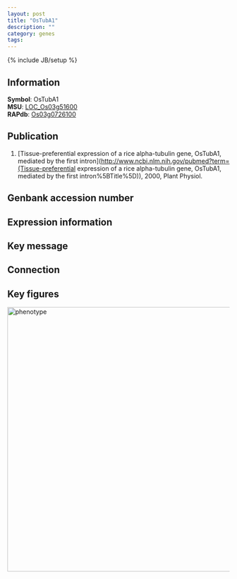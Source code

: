 ```yaml
---
layout: post
title: "OsTubA1"
description: ""
category: genes
tags: 
---
```

{% include JB/setup %}

## Information
__Symbol__: OsTubA1  
__MSU__: [LOC_Os03g51600](http://rice.plantbiology.msu.edu/cgi-bin/ORF_infopage.cgi?orf=LOC_Os03g51600)  
__RAPdb__: [Os03g0726100](http://rapdb.dna.affrc.go.jp/viewer/gbrowse_details/irgsp1?name=Os03g0726100)  

## Publication
1. [Tissue-preferential expression of a rice alpha-tubulin gene, OsTubA1, mediated by the first intron](http://www.ncbi.nlm.nih.gov/pubmed?term=(Tissue-preferential expression of a rice alpha-tubulin gene, OsTubA1, mediated by the first intron%5BTitle%5D)), 2000, Plant Physiol.

## Genbank accession number

## Expression information

## Key message

## Connection

## Key figures
<img src="http://ricencode.github.io/images/OsTubA1.pheno.png" alt="phenotype"  style="width: 600px;"/>



